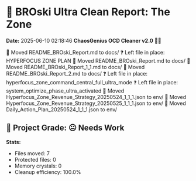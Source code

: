 # 🧹 BROski Ultra Clean Report: The Zone
**Date:** 2025-06-10 02:18:46
**ChaosGenius OCD Cleaner v2.0** 🧠💜

📁 Moved README_BROski_Report.md to docs/
❓ Left file in place: HYPERFOCUS ZONE PLAN
📁 Moved README_BROski_Report.md to docs/
📁 Moved README_BROski_Report_1_1.md to docs/
📁 Moved README_BROski_Report_2.md to docs/
❓ Left file in place: hyperfocus_zone_command_central_full_ultra_mode
❓ Left file in place: system_optimize_phase_ultra_activated
📁 Moved Hyperfocus_Zone_Revenue_Strategy_20250524_1_1_1.json to env/
📁 Moved Hyperfocus_Zone_Revenue_Strategy_20250525_1_1_1.json to env/
📁 Moved Daily_Action_Plan_20250524_1_1_1.json to env/

## 🧠 Project Grade: 😐 Needs Work
**Stats:**
- Files moved: 7
- Protected files: 0
- Memory crystals: 0
- Cleanup efficiency: 100.0%